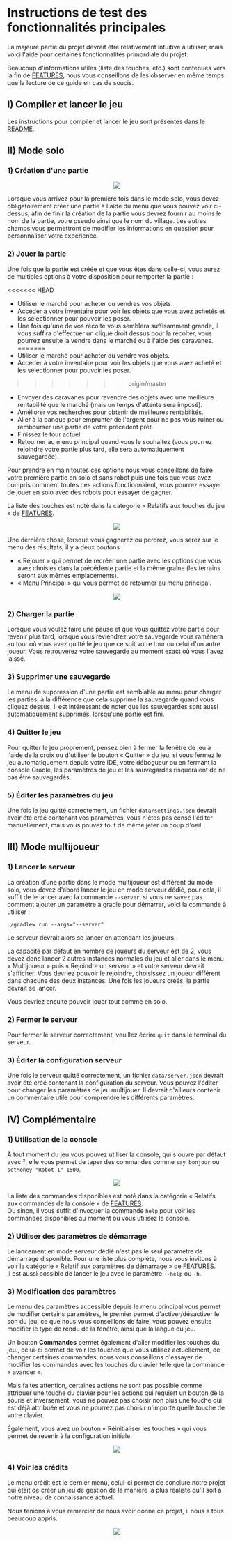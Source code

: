 # Instructions de test des fonctionnalités principales

La majeure partie du projet devrait être relativement intuitive à utiliser, mais voici l'aide pour certaines
fonctionnalités primordiale du projet.

Beaucoup d'informations utiles (liste des touches, etc.) sont contenues vers la fin de [FEATURES](FEATURES.md), nous
vous conseillons de les observer en même temps que la lecture de ce guide en cas de soucis.

## I) Compiler et lancer le jeu

Les instructions pour compiler et lancer le jeu sont présentes dans le [README](README.md).

## II) Mode solo

### 1) Création d'une partie

<div align="center">
  <img src="images/instructions1.png" style="image-rendering: pixelated; image-rendering: -moz-crisp-edges; image-rendering: crisp-edges;">
</div>

Lorsque vous arrivez pour la première fois dans le mode solo, vous devez obligatoirement créer une partie à l'aide du
menu que vous pouvez voir ci-dessus, afin de finir la création de la partie vous devrez fournir au moins le nom de la
partie, votre pseudo ainsi que le nom du village. Les autres champs vous permettront de modifier les informations en
question pour personnaliser votre expérience.

### 2) Jouer la partie

Une fois que la partie est créée et que vous êtes dans celle-ci, vous aurez de multiples options à votre disposition pour
remporter la partie :

<<<<<<< HEAD
- Utiliser le marché pour acheter ou vendres vos objets.
- Accéder à votre inventaire pour voir les objets que vous avez achetés et les sélectionner pour pouvoir les poser.
- Une fois qu'une de vos récolte vous semblera suffisamment grande, il vous suffira d'effectuer un clique droit dessus
  pour la récolter, vous pourrez ensuite la vendre dans le marché ou à l'aide des caravanes.
=======
- Utiliser le marché pour acheter ou vendre vos objets.
- Accéder à votre inventaire pour voir les objets que vous avez acheté et les sélectionner pour pouvoir les poser.
>>>>>>> origin/master
- Envoyer des caravanes pour revendre des objets avec une meilleure rentabilité que le marché (mais un temps d'attente
  sera imposé).
- Améliorer vos recherches pour obtenir de meilleures rentabilités.
- Aller à la banque pour emprunter de l'argent pour ne pas vous ruiner ou rembourser une partie de votre précédent prêt.
- Finissez le tour actuel.
- Retourner au menu principal quand vous le souhaitez (vous pourrez rejoindre votre partie plus tard, elle sera
  automatiquement sauvegardée).
  
Pour prendre en main toutes ces options nous vous conseillons de faire votre première partie en solo et sans robot
puis une fois que vous avez compris comment toutes ces actions fonctionnaient, vous pourrez essayer de jouer en solo
avec des robots pour essayer de gagner.

La liste des touches est noté dans la catégorie « Relatifs aux touches du jeu » de [FEATURES](FEATURES.md).

<div align="center">
  <img src="images/screenshot1.png" style="image-rendering: pixelated; image-rendering: -moz-crisp-edges; image-rendering: crisp-edges;">
</div>

Une dernière chose, lorsque vous gagnerez ou perdrez, vous serez sur le menu des résultats, il y a deux boutons :
- « Rejouer » qui permet de recréer une partie avec les options que vous avez choisies dans la précédente partie
        et la même graîne (les terrains seront aux mêmes emplacements).
- « Menu Principal » qui vous permet de retourner au menu principal.

<div align="center">
  <img src="images/instructions2.png" style="image-rendering: pixelated; image-rendering: -moz-crisp-edges; image-rendering: crisp-edges;">
</div>

### 2) Charger la partie
   
Lorsque vous voulez faire une pause et que vous quittez votre partie pour revenir plus tard, lorsque vous reviendrez
votre sauvegarde vous ramènera au tour où vous avez quitté le jeu que ce soit votre tour ou celui d'un autre joueur.
Vous retrouverez votre sauvegarde au moment exact où vous l'avez laissé.

### 3) Supprimer une sauvegarde
   
Le menu de suppression d'une partie est semblable au menu pour charger les parties, à la différence que cela supprime la
sauvegarde quand vous cliquez dessus. Il est intéressant de noter que les sauvegardes sont aussi automatiquement
supprimés, lorsqu'une partie est fini.

### 4) Quitter le jeu

Pour quitter le jeu proprement, pensez bien à fermer la fenêtre de jeu à l'aide de la croix ou d'utiliser le bouton
« Quitter » du jeu, si vous fermez le jeu automatiquement depuis votre IDE, votre débogueur ou en fermant la console
Gradle, les paramètres de jeu et les sauvegardes risqueraient de ne pas être sauvegardés.

### 5) Éditer les paramètres du jeu

Une fois le jeu quitté correctement, un fichier `data/settings.json` devrait avoir été créé contenant vos paramètres,
vous n'êtes pas censé l'éditer manuellement, mais vous pouvez tout de même jeter un coup d'oeil.

## III) Mode multijoueur

### 1) Lancer le serveur

La création d’une partie dans le mode multijoueur est différent du mode solo, vous devez d'abord lancer le jeu en mode
serveur dédié, pour cela, il suffit de le lancer avec la commande `--server`, si vous ne savez pas comment ajouter
un paramètre à gradle pour démarrer, voici la commande à utiliser :

```
./gradlew run --args="--server"
```

Le serveur devrait alors se lancer en attendant les joueurs.

La capacité par défaut en nombre de joueurs du serveur est de 2, vous devez donc lancer 2 autres instances normales du jeu
et aller dans le menu « Multijoueur » puis « Rejoindre un serveur » et votre serveur devrait s'afficher.
Vous devriez pouvoir le rejoindre, choisissez un joueur différent dans chacune des deux instances. Une fois les joueurs
créés, la partie devrait se lancer.

Vous devriez ensuite pouvoir jouer tout comme en solo.

### 2) Fermer le serveur

Pour fermer le serveur correctement, veuillez écrire `quit` dans le terminal du serveur.

### 3) Éditer la configuration serveur

Une fois le serveur quitté correctement, un fichier `data/server.json` devrait avoir été créé contenant la configuration
du serveur. Vous pouvez l'éditer pour changer les paramètres de jeu multijouer. Il devrait d'ailleurs contenir un
commentaire utile pour comprendre les différents paramètres.

## IV) Complémentaire

### 1) Utilisation de la console

À tout moment du jeu vous pouvez utiliser la console, qui s'ouvre par défaut avec ², elle vous permet de taper des
commandes comme `say bonjour` ou `setMoney "Robot 1" 1500`.

<div align="center">
  <img src="images/instructions3.png" style="image-rendering: pixelated; image-rendering: -moz-crisp-edges; image-rendering: crisp-edges;">
</div>

La liste des commandes disponibles est noté dans la catégorie « Relatifs aux commandes de la console » de [FEATURES](FEATURES.md).  
Ou sinon, il vous suffit d'invoquer la commande `help` pour voir les commandes disponibles au moment ou vous utilisez la console.

### 2) Utiliser des paramètres de démarrage

Le lancement en mode serveur dédié n'est pas le seul paramètre de démarrage disponible. Pour une liste plus complète,
nous vous invitons à voir la catégorie « Relatif aux paramètres de démarrage » de [FEATURES](FEATURES.md).  
Il est aussi possible de lancer le jeu avec le paramètre `--help` ou `-h`.

### 3) Modification des paramètres

Le menu des paramètres accessible depuis le menu principal vous permet de modifier certains paramètres, le premier
permet d'activer/désactiver le son du jeu, ce que nous vous conseillons de faire, vous pouvez ensuite modifier le type
de rendu de la fenêtre, ainsi que la langue du jeu.

Un bouton **Commandes** permet également d'aller modifier les touches du jeu., celui-ci permet de voir les touches que vous
utilisez actuellement, de changer certaines commandes, nous vous conseillons d'essayer de modifier les commandes avec
les touches du clavier telle que la commande « avancer ».

Mais faites attention, certaines actions ne sont pas possible comme attribuer une touche du clavier pour les actions
qui requiert un bouton de la souris et inversement, vous ne pouvez pas choisir non plus une touche qui est déjà attribuée
et vous ne pourrez pas choisir n'importe quelle touche de votre clavier.

Également, vous avez un bouton « Réinitialiser les touches » qui vous permet de revenir à la configuration initiale.

<div align="center">
  <img src="images/instructions4.png" style="image-rendering: pixelated; image-rendering: -moz-crisp-edges; image-rendering: crisp-edges;">
</div>

### 4) Voir les crédits

Le menu crédit est le dernier menu, celui-ci permet de conclure notre projet qui était de créer un jeu de gestion de
la manière la plus réaliste qu'il soit à notre niveau de connaissance actuel.

Nous tenions à vous remercier de nous avoir donné ce projet, il nous a tous beaucoup appris.

<div align="center">
  <img src="images/instructions5.png" style="image-rendering: pixelated; image-rendering: -moz-crisp-edges; image-rendering: crisp-edges;">
</div>
